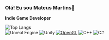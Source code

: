 ### Olá! Eu sou Mateus Martins👋<br/>
**Indie Game Developer**

![Top Langs](https://github-readme-stats.vercel.app/api/top-langs/?username=Mathiuw&hide=javascript,css,scss,html&theme=tokyonight) <br/>
![Unreal Engine](https://img.shields.io/badge/unrealengine-%23313131.svg?style=for-the-badge&logo=unrealengine&logoColor=white)
![Unity](https://img.shields.io/badge/unity-%23000000.svg?style=for-the-badge&logo=unity&logoColor=white)
[![OpenGL](https://img.shields.io/badge/OpenGL-%23FFFFFF.svg?style=for-the-badge&logo=opengl)](https://img.shields.io/badge/C%23-239120?style=for-the-badge&logo=c-sharp&logoColor=white)
![C++](https://img.shields.io/badge/c++-%2300599C.svg?style=for-the-badge&logo=c%2B%2B&logoColor=white)
![C#](https://img.shields.io/badge/c%23-%23239120.svg?style=for-the-badge&logo=csharp&logoColor=white)
